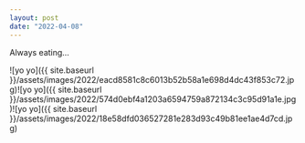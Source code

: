 ```yaml
---
layout: post
date: "2022-04-08"
---
```


Always eating…

![yo yo]({{ site.baseurl }}/assets/images/2022/eacd8581c8c6013b52b58a1e698d4dc43f853c72.jpg)![yo yo]({{ site.baseurl }}/assets/images/2022/574d0ebf4a1203a6594759a872134c3c95d91a1e.jpg)![yo yo]({{ site.baseurl }}/assets/images/2022/18e58dfd036527281e283d93c49b81ee1ae4d7cd.jpg)
